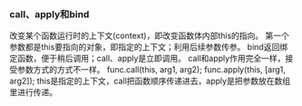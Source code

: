 ### call、apply和bind
改变某个函数运行时的上下文(context)，即改变函数体内部this的指向。
第一个参数都是this要指向的对象，即指定的上下文；利用后续参数传参。
bind返回绑定函数，便于稍后调用；call、apply是立即调用。
call和apply作用完全一样，接受参数方式的方式不一样。
    func.call(this, arg1, arg2);
    func.apply(this, [arg1, arg2]);
    this是指定的上下文，call把函数顺序传递进去，apply是把参数放在数组里进行传递。